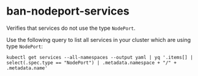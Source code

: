 <!--
SPDX-FileCopyrightText: The vap-collection Authors
SPDX-License-Identifier: Apache-2.0
 -->

# ban-nodeport-services

Verifies that services do not use the type `NodePort`.

Use the following query to list all services in your cluster which are using type `NodePort`:

```shell
kubectl get services --all-namespaces --output yaml | yq '.items[] | select(.spec.type == "NodePort") | .metadata.namespace + "/" + .metadata.name'
```
